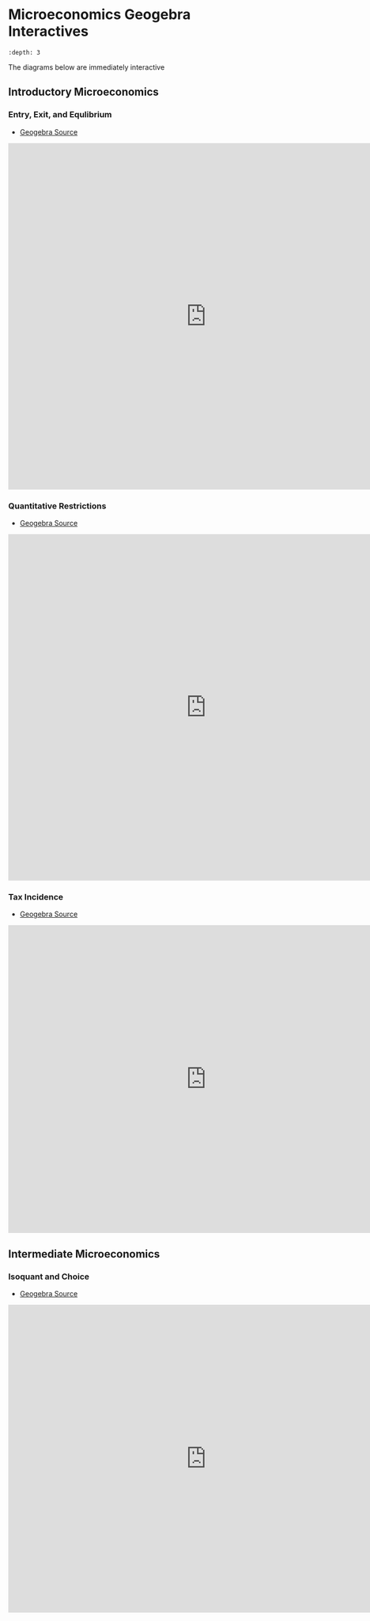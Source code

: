# Microeconomics Geogebra Interactives

```{contents}
:depth: 3
```

The diagrams below are immediately interactive

## Introductory Microeconomics

### Entry, Exit, and Equlibrium
- [Geogebra Source](https://www.geogebra.org/classic/dttwd9zz)
<iframe scrolling="no" title="QR" src="https://www.geogebra.org/material/iframe/id/dttwd9zz/width/1220/height/702/border/888888/sfsb/true/smb/false/stb/false/stbh/false/ai/false/asb/false/sri/false/rc/false/ld/false/sdz/false/ctl/false" width="800px" height="700px" style="border:0px;"> </iframe>



### Quantitative Restrictions
- [Geogebra Source](https://www.geogebra.org/classic/hnfdrwrb)
<iframe scrolling="no" title="QR" src="https://www.geogebra.org/material/iframe/id/hnfdrwrb/width/1220/height/702/border/888888/sfsb/true/smb/false/stb/false/stbh/false/ai/false/asb/false/sri/false/rc/false/ld/false/sdz/false/ctl/false" width="800px" height="700px" style="border:0px;"> </iframe>


### Tax Incidence
- [Geogebra Source](https://www.geogebra.org/classic/wyjvkjkt)
<iframe scrolling="no" title="TaxShift_Big2" src="https://www.geogebra.org/material/iframe/id/wyjvkjkt/width/1000/height/622/border/888888/sfsb/true/smb/false/stb/false/stbh/false/ai/false/asb/false/sri/false/rc/false/ld/false/sdz/false/ctl/false" width="800px" height="622px" style="border:0px;"> </iframe>


## Intermediate Microeconomics

### Isoquant and Choice 
- [Geogebra Source](https://www.geogebra.org/classic/zfdxf6gj)
<iframe scrolling="no" title="TaxShift_Big2" src="https://www.geogebra.org/material/iframe/id/zfdxf6gj/width/1000/height/670/border/888888/sfsb/true/smb/false/stb/false/stbh/false/ai/false/asb/false/sri/false/rc/false/ld/false/sdz/false/ctl/false" width="800px" height="622px" style="border:0px;"> </iframe>

